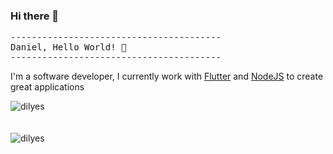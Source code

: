### Hi there 👋

<pre>
----------------------------------------
<span>Daniel, Hello World! 👋</span>
----------------------------------------
</pre>

I'm a software developer, I currently work with [Flutter](https://flutter.dev/) and [NodeJS](https://expressjs.com/) to create great applications

<!-- <a href="https://github.com/dilyes/dilyes">
  <img align="center" src="https://github-readme-stats.vercel.app/api/pin/?username=dilyes&repo=dilyes" />
</a>
<a href="https://github.com/dilyes/dilyes">
  <img align="center" src="https://github-readme-stats.vercel.app/api/pin/?username=dilyes&repo=dilyes" />
</a>
-->
<div><img align="center" src="https://github-readme-stats.vercel.app/api/top-langs/?username=dilyes&layout=compact&hide=html" alt="dilyes" /></div>
<br />
<br />
<div><img align="center" src="https://github-readme-stats.vercel.app/api?username=dilyes&show_icons=true" alt="dilyes" /></div>
